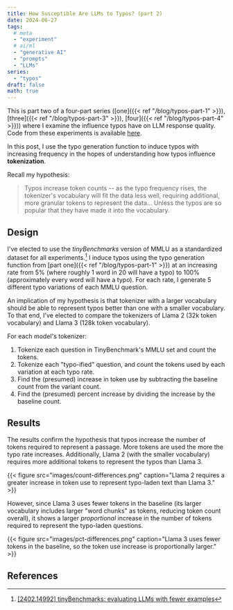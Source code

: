 ```yaml
---
title: How Susceptible Are LLMs to Typos? (part 2)
date: 2024-06-27
tags:
  # meta
  - "experiment"
  # ai/ml
  - "generative AI"
  - "prompts"
  - "LLMs"
series:
  - "typos"
draft: false
math: true
---
```


This is part two of a four-part series ([one]({{< ref "/blog/typos-part-1" >}}), [three]({{< ref "/blog/typos-part-3" >}}), [four]({{< ref "/blog/typos-part-4" >}})) where I examine the influence typos have on LLM response quality. Code
from these experiments is available [here](https://github.com/ahgraber/AIMLbling-about/tree/main/experiments/typos-experiment).

In this post, I use the typo generation function to induce typos with increasing frequency in the hopes of understanding how typos influence **tokenization**.

Recall my hypothesis:

> Typos increase token counts -- as the typo frequency rises, the tokenizer's vocabulary will fit the data less well, requiring additional, more granular tokens to represent the data... Unless the typos are so popular that they have made
> it into the vocabulary.

## Design

I've elected to use the _tinyBenchmarks_ version of MMLU as a standardized dataset for all experiments.[^tinybench] I induce typos using the typo generation function from [part one]({{< ref "/blog/typos-part-1" >}}) at an increasing rate
from 5% (where roughly 1 word in 20 will have a typo) to 100% (approximately every word will have a typo). For each rate, I generate 5 different typo variations of each MMLU question.

An implication of my hypothesis is that tokenizer with a larger vocabulary should be able to represent typos better than one with a smaller vocabulary. To that end, I've elected to compare the tokenizers of Llama 2 (32k token vocabulary)
and Llama 3 (128k token vocabulary).

For each model's tokenizer:

1. Tokenize each question in TinyBenchmark's MMLU set and count the tokens.
2. Tokenize each "typo-ified" question, and count the tokens used by each variation at each typo rate.
3. Find the (presumed) increase in token use by subtracting the baseline count from the variant count.
4. Find the (presumed) percent increase by dividing the increase by the baseline count.

## Results

The results confirm the hypothesis that typos increase the number of tokens required to represent a passage. More tokens are used the more the typo rate increases. Additionally, Llama 2 (with the smaller vocabulary) requires more
additional tokens to represent the typos than Llama 3.

{{< figure
  src="images/count-differences.png"
  caption="Llama 2 requires a greater increase in token use to represent typo-laden text than Llama 3." >}}

However, since Llama 3 uses fewer tokens in the baseline (its larger vocabulary includes larger "word chunks" as tokens, reducing token count overall), it shows a larger _proportional_ increase in the number of tokens required to represent
the typo-laden questions.

{{< figure
  src="images/pct-differences.png"
  caption="Llama 3 uses fewer tokens in the baseline, so the token use increase is proportionally larger." >}}

## References

[^tinybench]: [[2402.14992] tinyBenchmarks: evaluating LLMs with fewer examples](https://arxiv.org/abs/2402.14992)

